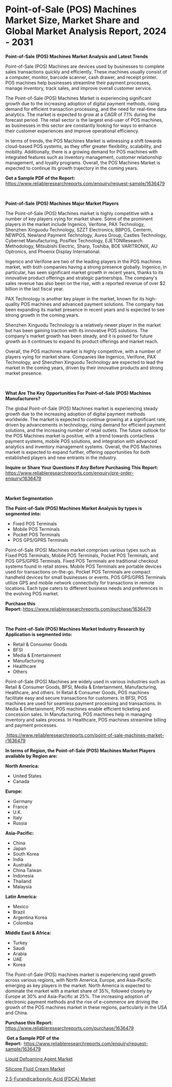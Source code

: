 <p><h1>Point-of-Sale (POS) Machines Market Size, Market Share and Global Market Analysis Report, 2024 - 2031</h1></p><p><strong>Point-of-Sale (POS) Machines Market Analysis and Latest Trends</strong></p>
<p><p>Point-of-Sale (POS) Machines are devices used by businesses to complete sales transactions quickly and efficiently. These machines usually consist of a computer, monitor, barcode scanner, cash drawer, and receipt printer. POS machines help businesses streamline their payment processes, manage inventory, track sales, and improve overall customer service.</p><p>The Point-of-Sale (POS) Machines Market is experiencing significant growth due to the increasing adoption of digital payment methods, rising demand for efficient transaction processing, and the need for real-time data analytics. The market is expected to grow at a CAGR of 7.1% during the forecast period. The retail sector is the largest end-user of POS machines, as businesses in this sector are constantly looking for ways to enhance their customer experiences and improve operational efficiency.</p><p>In terms of trends, the POS Machines Market is witnessing a shift towards cloud-based POS systems, as they offer greater flexibility, scalability, and mobility. Additionally, there is a growing demand for POS machines with integrated features such as inventory management, customer relationship management, and loyalty programs. Overall, the POS Machines Market is expected to continue its growth trajectory in the coming years.</p></p>
<p><strong>Get a Sample PDF of the Report:&nbsp;</strong> <a href="https://www.reliableresearchreports.com/enquiry/request-sample/1636479">https://www.reliableresearchreports.com/enquiry/request-sample/1636479</a></p>
<p>&nbsp;</p>
<p><strong>Point-of-Sale (POS) Machines Major Market Players</strong></p>
<p><p>The Point-of-Sale (POS) Machines market is highly competitive with a number of key players vying for market share. Some of the prominent players in the market include Ingenico, Verifone, PAX Technology, Shenzhen Xinguodu Technology, SZZT Electronics, BBPOS, Centerm, NEWPOS, Newland Payment Technology, Aures Group, Castles Technology, Cybernet Manufacturing, Posiflex Technology, EJETONResearch Methodology, Mitsubishi Electric, Sharp, Toshiba, BOE VARITRONIX, AU Optronics, and Phoenix Display International.</p><p>Ingenico and Verifone are two of the leading players in the POS machines market, with both companies having a strong presence globally. Ingenico, in particular, has seen significant market growth in recent years, thanks to its innovative product offerings and strategic partnerships. The company's sales revenue has also been on the rise, with a reported revenue of over $2 billion in the last fiscal year.</p><p>PAX Technology is another key player in the market, known for its high-quality POS machines and advanced payment solutions. The company has been expanding its market presence in recent years and is expected to see strong growth in the coming years.</p><p>Shenzhen Xinguodu Technology is a relatively newer player in the market but has been gaining traction with its innovative POS solutions. The company's market growth has been steady, and it is poised for future growth as it continues to expand its product offerings and market reach.</p><p>Overall, the POS machines market is highly competitive, with a number of players vying for market share. Companies like Ingenico, Verifone, PAX Technology, and Shenzhen Xinguodu Technology are expected to lead the market in the coming years, driven by their innovative products and strong market presence.</p></p>
<p>&nbsp;</p>
<p><strong>What Are The Key Opportunities For Point-of-Sale (POS) Machines Manufacturers?</strong></p>
<p><p>The global Point-of-Sale (POS) Machines market is experiencing steady growth due to the increasing adoption of digital payment methods worldwide. The market is expected to continue growing at a significant rate, driven by advancements in technology, rising demand for efficient payment solutions, and the increasing number of retail outlets. The future outlook for the POS Machines market is positive, with a trend towards contactless payment systems, mobile POS solutions, and integration with advanced analytics and inventory management systems. Overall, the POS Machines market is expected to expand further, offering opportunities for both established players and new entrants in the industry.</p></p>
<p><strong>Inquire or Share Your Questions If Any Before Purchasing This Report:</strong> <a href="https://www.reliableresearchreports.com/enquiry/pre-order-enquiry/1636479">https://www.reliableresearchreports.com/enquiry/pre-order-enquiry/1636479</a></p>
<p>&nbsp;</p>
<p><strong>Market Segmentation</strong></p>
<p><strong>The Point-of-Sale (POS) Machines Market Analysis by types is segmented into:</strong></p>
<p><ul><li>Fixed POS Terminals</li><li>Mobile POS Terminals</li><li>Pocket POS Terminals</li><li>POS GPS/GPRS Terminals</li></ul></p>
<p><p>Point-of-Sale (POS) Machines market comprises various types such as Fixed POS Terminals, Mobile POS Terminals, Pocket POS Terminals, and POS GPS/GPRS Terminals. Fixed POS Terminals are traditional checkout systems found in retail stores. Mobile POS Terminals are portable devices used for transactions on-the-go. Pocket POS Terminals are compact handheld devices for small businesses or events. POS GPS/GPRS Terminals utilize GPS and mobile network connectivity for transactions in remote locations. Each type caters to different business needs and preferences in the evolving POS market.</p></p>
<p><strong>Purchase this Report:&nbsp;</strong><a href="https://www.reliableresearchreports.com/purchase/1636479">https://www.reliableresearchreports.com/purchase/1636479</a></p>
<p>&nbsp;</p>
<p><strong>The Point-of-Sale (POS) Machines Market Industry Research by Application is segmented into:</strong></p>
<p><ul><li>Retail & Consumer Goods</li><li>BFSI</li><li>Media & Entertainment</li><li>Manufacturing</li><li>Healthcare</li><li>Others</li></ul></p>
<p><p>Point-of-Sale (POS) Machines are widely used in various industries such as Retail & Consumer Goods, BFSI, Media & Entertainment, Manufacturing, Healthcare, and others. In Retail & Consumer Goods, POS machines facilitate easy and secure transactions for customers. In BFSI, POS machines are used for seamless payment processing and transactions. In Media & Entertainment, POS machines enable efficient ticketing and concession sales. In Manufacturing, POS machines help in managing inventory and sales process. In Healthcare, POS machines streamline billing and payment processes.</p></p>
<p><a href="https://www.reliableresearchreports.com/point-of-sale-machines-market-r1636479">&nbsp;https://www.reliableresearchreports.com/point-of-sale-machines-market-r1636479</a></p>
<p><strong>In terms of Region, the Point-of-Sale (POS) Machines Market Players available by Region are:</strong></p>
<p>
    <p> <strong> North America: </strong>
        <ul>
            <li>United States</li>
            <li>Canada</li>
        </ul>
        </p> 
    <p> <strong> Europe: </strong>
        <ul>
            <li>Germany</li>
            <li>France</li>
            <li>U.K.</li>
            <li>Italy</li>
            <li>Russia</li>
        </ul>
        </p> 
    <p> <strong> Asia-Pacific: </strong>
        <ul>
            <li>China</li>
            <li>Japan</li>
            <li>South Korea</li>
            <li>India</li>
            <li>Australia</li>
            <li>China Taiwan</li>
            <li>Indonesia</li>
            <li>Thailand</li>
            <li>Malaysia</li>
        </ul>
        </p> 
    <p> <strong> Latin America: </strong>
        <ul>
            <li>Mexico</li>
            <li>Brazil</li>
            <li>Argentina Korea</li>
            <li>Colombia</li>
        </ul>
        </p> 
    <p> <strong> Middle East & Africa: </strong>
        <ul>
            <li>Turkey</li>
            <li>Saudi</li>
            <li>Arabia</li>
            <li>UAE</li>
            <li>Korea</li>
        </ul>
    </p>
    </p>
<p><p>The Point-of-Sale (POS) machines market is experiencing rapid growth across various regions, with North America, Europe, and Asia-Pacific emerging as key players in the market. North America is expected to dominate the market with a market share of 35%, followed closely by Europe at 30% and Asia-Pacific at 25%. The increasing adoption of electronic payment methods and the rise of e-commerce are driving the growth of the POS machines market in these regions, particularly in the USA and China.</p></p>
<p><strong>Purchase this Report: </strong><a href="https://www.reliableresearchreports.com/purchase/1636479">https://www.reliableresearchreports.com/purchase/1636479</a></p>
<p>&nbsp;<strong>Get a Sample PDF of the Report:&nbsp;&nbsp;</strong><a href="https://www.reliableresearchreports.com/enquiry/request-sample/1636479">https://www.reliableresearchreports.com/enquiry/request-sample/1636479</a></p>
<p><strong></strong></p>
<p><p><a href="https://medium.com/@alicemcglynn2022/liquid-defoaming-agent-market-a-global-and-regional-analysis-focus-on-region-country-level-6ba010999277">Liquid Defoaming Agent Market</a></p><p><a href="https://medium.com/@brayannolanii/global-silicone-fluid-cream-market-status-2024-2031-and-forecast-by-region-product-end-use-544709a013e8">Silicone Fluid Cream Market</a></p><p><a href="https://github.com/AndreanneHane2023/Market-Research-Report-List-2/blob/main/25-furandicarboxylic-acid-fdca-market.md">2,5-Furandicarboxylic Acid (FDCA) Market</a></p></p>